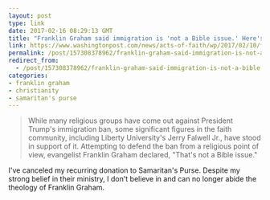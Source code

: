 ```yaml
---
layout: post
type: link
date: 2017-02-16 08:29:13 GMT
title: "Franklin Graham said immigration is 'not a Bible issue.' Here's what the Bible says."
link: https://www.washingtonpost.com/news/acts-of-faith/wp/2017/02/10/franklin-graham-said-immigration-is-not-a-bible-issue-heres-what-the-bible-says/
permalink: /post/157308378962/franklin-graham-said-immigration-is-not-a-bible
redirect_from: 
  - /post/157308378962/franklin-graham-said-immigration-is-not-a-bible
categories:
- franklin graham
- christianity
- samaritan's purse
---
```


<p><blockquote>While many religious groups have come out against President Trump's immigration ban, some significant figures in the faith community, including Liberty University's Jerry Falwell Jr., have stood in support of it. Attempting to defend the ban from a religious point of view, evangelist Franklin Graham declared, "That's not a Bible issue."</blockquote>
<p>I've canceled my recurring donation to Samaritan's Purse. Despite my strong belief in their ministry, I don't believe in and can no longer abide the theology of Franklin Graham.</p></p>